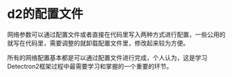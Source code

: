 # d2的配置文件

网络参数可以通过配置文件或者直接在代码里写入两种方式进行配置，一些公用的就写在代码里，需要调整的就卸载配置文件里，修改起来较为方便。

所有的网络配置基本都是可以通过配置文件进行完成，个人认为，这是学习Detectron2框架过程中最需要学习和掌握的一个重要的环节。